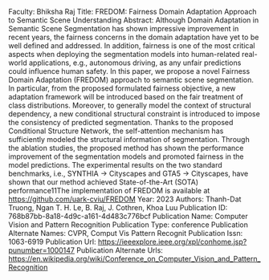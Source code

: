 Faculty: Bhiksha Raj
Title: FREDOM: Fairness Domain Adaptation Approach to Semantic Scene Understanding
Abstract: Although Domain Adaptation in Semantic Scene Segmentation has shown impressive improvement in recent years, the fairness concerns in the domain adaptation have yet to be well defined and addressed. In addition, fairness is one of the most critical aspects when deploying the segmentation models into human-related real-world applications, e.g., autonomous driving, as any unfair predictions could influence human safety. In this paper, we propose a novel Fairness Domain Adaptation (FREDOM) approach to semantic scene segmentation. In particular, from the proposed formulated fairness objective, a new adaptation framework will be introduced based on the fair treatment of class distributions. Moreover, to generally model the context of structural dependency, a new conditional structural constraint is introduced to impose the consistency of predicted segmentation. Thanks to the proposed Conditional Structure Network, the self-attention mechanism has sufficiently modeled the structural information of segmentation. Through the ablation studies, the proposed method has shown the performance improvement of the segmentation models and promoted fairness in the model predictions. The experimental results on the two standard benchmarks, i.e., SYNTHIA $\rightarrow$ Cityscapes and GTA5 $\rightarrow$ Cityscapes, have shown that our method achieved State-of-the-Art (SOTA) performance11The implementation of FREDOM is available at https://github.com/uark-cviu/FREDOM
Year: 2023
Authors: Thanh-Dat Truong, Ngan T. H. Le, B. Raj, J. Cothren, Khoa Luu
Publication ID: 768b87bb-8a18-4d9c-a161-4d483c776bcf
Publication Name: Computer Vision and Pattern Recognition
Publication Type: conference
Publication Alternate Names: CVPR, Comput Vis Pattern Recognit
Publication Issn: 1063-6919
Publication Url: https://ieeexplore.ieee.org/xpl/conhome.jsp?punumber=1000147
Publication Alternate Urls: https://en.wikipedia.org/wiki/Conference_on_Computer_Vision_and_Pattern_Recognition
